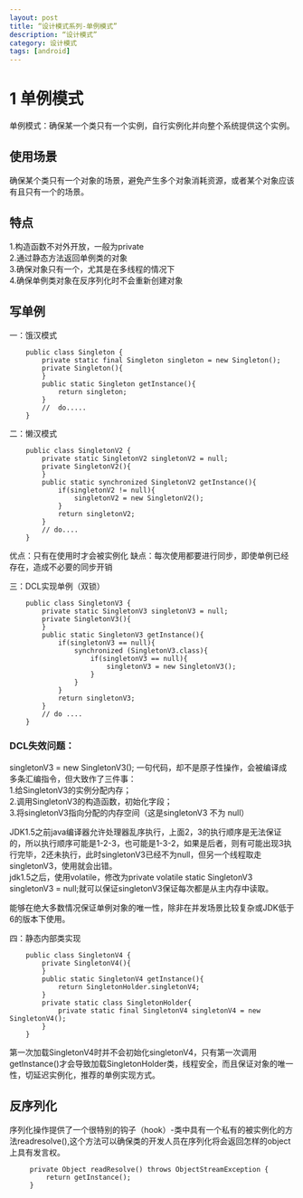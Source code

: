 ```yaml
---
layout: post
title: “设计模式系列-单例模式”
description: “设计模式”
category: 设计模式
tags: [android]
---
```


# 1 单例模式

单例模式：确保某一个类只有一个实例，自行实例化并向整个系统提供这个实例。

## 使用场景

确保某个类只有一个对象的场景，避免产生多个对象消耗资源，或者某个对象应该有且只有一个的场景。

## 特点

1.构造函数不对外开放，一般为private<br/>
2.通过静态方法返回单例类的对象<br/>
3.确保对象只有一个，尤其是在多线程的情况下<br/>
4.确保单例类对象在反序列化时不会重新创建对象 <br/>

## 写单例

一：饿汉模式

        public class Singleton {
            private static final Singleton singleton = new Singleton();
            private Singleton(){
            }
            public static Singleton getInstance(){
                return singleton;
            }
            //  do.....
        }

二：懒汉模式

        public class SingletonV2 {
            private static SingletonV2 singletonV2 = null;
            private SingletonV2(){
            }
            public static synchronized SingletonV2 getInstance(){
                if(singletonV2 != null){
                    singletonV2 = new SingletonV2();
                }
                return singletonV2;
            }
            // do....
        }

优点：只有在使用时才会被实例化
缺点：每次使用都要进行同步，即使单例已经存在，造成不必要的同步开销

三：DCL实现单例（双锁）

        public class SingletonV3 {
            private static SingletonV3 singletonV3 = null;
            private SingletonV3(){
            }
            public static SingletonV3 getInstance(){
                if(singletonV3 == null){
                    synchronized (SingletonV3.class){
                        if(singletonV3 == null){
                            singletonV3 = new SingletonV3();
                        }
                    }
                }
                return singletonV3;
            }
            // do ....
        }

### DCL失效问题：
singletonV3 = new SingletonV3(); 一句代码，却不是原子性操作，会被编译成多条汇编指令，但大致作了三件事：<br/>
1.给SingletonV3的实例分配内存；<br/>
2.调用SingletonV3的构造函数，初始化字段；<br/>
3.将singletonV3指向分配的内存空间（这是singletonV3 不为 null）<br/>

JDK1.5之前java编译器允许处理器乱序执行，上面2，3的执行顺序是无法保证的，所以执行顺序可能是1-2-3，也可能是1-3-2，如果是后者，则有可能出现3执行完毕，2还未执行，此时singletonV3已经不为null，但另一个线程取走singletonV3，使用就会出错。<br/>
jdk1.5之后，使用volatile，修改为private volatile static SingletonV3 singletonV3 = null;就可以保证singletonV3保证每次都是从主内存中读取。

能够在绝大多数情况保证单例对象的唯一性，除非在并发场景比较复杂或JDK低于6的版本下使用。

四：静态内部类实现

        public class SingletonV4 {
            private SingletonV4(){
            }
            public static SingletonV4 getInstance(){
                return SingletonHolder.singletonV4;
            }
            private static class SingletonHolder{
                private static final SingletonV4 singletonV4 = new SingletonV4();
            }
        }

第一次加载SingletonV4时并不会初始化singletonV4，只有第一次调用getInstance()才会导致加载SingletonHolder类，线程安全，而且保证对象的唯一性，切延迟实例化，推荐的单例实现方式。

## 反序列化

序列化操作提供了一个很特别的钩子（hook）-类中具有一个私有的被实例化的方法readresolve(),这个方法可以确保类的开发人员在序列化将会返回怎样的object上具有发言权。

         private Object readResolve() throws ObjectStreamException {
             return getInstance();
         }



